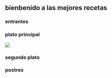 ## bienbenido a las mejores recetas

### entrantes

### plato principal

<img src="https://images.unsplash.com/photo-1535378917042-10a22c95931a">



### segundo plato



### postres

